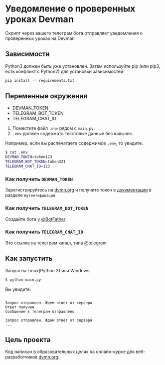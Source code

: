 # Уведомление о проверенных уроках Devman
Скрипт через вашего телеграм бота отправляет уведомления о проверенных уроках на Devman   

## Зависимости
Python3 должен быть уже установлен. Затем используйте pip (или pip3, есть конфликт с Python2) для установки зависимостей:

```bash
pip install -r requirements.txt
```

## Переменные окружения
- DEVMAN_TOKEN
- TELEGRAM_BOT_TOKEN
- TELEGRAM_CHAT_ID

1. Поместите файл `.env` рядом с `main.py`.
2. `.env` должен содержать текстовые данные без кавычек.

Например, если вы распечатаете содержимое `.env`, то увидите:

```bash
$ cat .env
DEVMAN_TOKEN=token123
TELEGRAM_BOT_TOKEN=token321
TELEGRAM_CHAT_ID=123
```

### Как получить `DEVMAN_TOKEN`
Зарегистрируйтесь на [dvmn.org](https://dvmn.org/) и получите токен в [документации](https://dvmn.org/api/docs/) в разделе `Аутентификация`

### Как получить `TELEGRAM_BOT_TOKEN`
Создайте бота у [@BotFather](https://telegram.me/BotFather)

### Как получить `TELEGRAM_CHAT_ID`
Это ссылка на телеграм канал, типа @telegram

## Как запустить
Запуск на Linux(Python 3) или Windows:

```bash
$ python main.py
```

Вы увидите:

```

Запрос отправлен. Ждем ответ от сервера
Ответ получен
Сообщение в телеграм отправлено

Запрос отправлен. Ждем ответ от сервера
...
```

## Цель проекта
Код написан в образовательных целях на онлайн-курсе для веб-разработчиков [dvmn.org](https://dvmn.org/).
